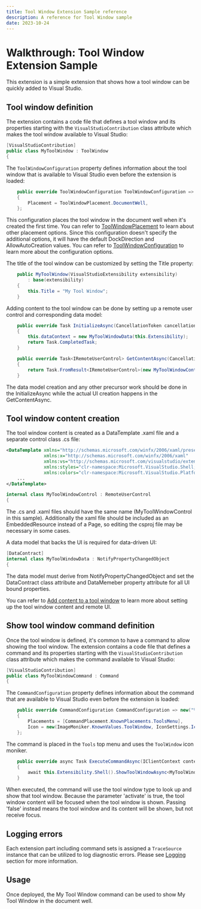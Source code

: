 ```yaml
---
title: Tool Window Extension Sample reference
description: A reference for Tool Window sample
date: 2023-10-24
---
```


# Walkthrough: Tool Window Extension Sample

This extension is a simple extension that shows how a tool window can be quickly added to Visual Studio.

## Tool window definition

The extension contains a code file that defines a tool window and its properties starting with the `VisualStudioContribution` class attribute which makes the tool window available to Visual Studio:

```csharp
[VisualStudioContribution]
public class MyToolWindow : ToolWindow
{
```

The `ToolWindowConfiguration` property defines information about the tool window that is available to Visual Studio even before the extension is loaded:

```csharp
    public override ToolWindowConfiguration ToolWindowConfiguration => new()
    {
        Placement = ToolWindowPlacement.DocumentWell,
    };
```

This configuration places the tool window in the document well when it's created the first time. You can refer to [ToolWindowPlacement](https://learn.microsoft.com/en-us/dotnet/api/microsoft.visualstudio.extensibility.toolwindows.toolwindowplacement?view=vs-extensibility) to learn about other placement options. Since this configuration doesn't specify the additional options, it will have the default DockDirection and AllowAutoCreation values. You can refer to [ToolWindowConfiguration](https://learn.microsoft.com/en-us/visualstudio/extensibility/visualstudio.extensibility/tool-window/tool-window#toolwindow-attribute) to learn more about the configuration options.

The title of the tool window can be customized by setting the Title property:

```csharp
    public MyToolWindow(VisualStudioExtensibility extensibility)
        : base(extensibility)
    {
        this.Title = "My Tool Window";
    }
```

Adding content to the tool window can be done by setting up a remote user control and corresponding data model:

```csharp
    public override Task InitializeAsync(CancellationToken cancellationToken)
    {
        this.dataContext = new MyToolWindowData(this.Extensibility);
        return Task.CompletedTask;
    }

    public override Task<IRemoteUserControl> GetContentAsync(CancellationToken cancellationToken)
    {
        return Task.FromResult<IRemoteUserControl>(new MyToolWindowControl(this.dataContext));
    }
```
The data model creation and any other precursor work should be done in the InitializeAsync while the actual UI creation happens in the GetContentAsync.

## Tool window content creation

The tool window content is created as a DataTemplate .xaml file and a separate control class .cs file:

```xml
<DataTemplate xmlns="http://schemas.microsoft.com/winfx/2006/xaml/presentation"
              xmlns:x="http://schemas.microsoft.com/winfx/2006/xaml"
              xmlns:vs="http://schemas.microsoft.com/visualstudio/extensibility/2022/xaml"
              xmlns:styles="clr-namespace:Microsoft.VisualStudio.Shell;assembly=Microsoft.VisualStudio.Shell.15.0"
              xmlns:colors="clr-namespace:Microsoft.VisualStudio.PlatformUI;assembly=Microsoft.VisualStudio.Shell.15.0">
    ...
</DataTemplate>
```

```csharp
internal class MyToolWindowControl : RemoteUserControl
{
```

The .cs and .xaml files should have the same name (MyToolWindowControl in this sample). Additionally the xaml file should be included as an EmbeddedResource instead of a Page, so editing the csproj file may be necessary in some cases.

A data model that backs the UI is required for data-driven UI:

```csharp
[DataContract]
internal class MyToolWindowData : NotifyPropertyChangedObject
{
```

The data model must derive from NotifyPropertyChangedObject and set the DataContract class attribute and DataMemeber property attribute for all UI bound properties.

You can refer to [Add content to a tool window](https://learn.microsoft.com/en-us/visualstudio/extensibility/visualstudio.extensibility/tool-window/tool-window#add-content-to-a-tool-window) to learn more about setting up the tool window content and remote UI.

## Show tool window command definition

Once the tool window is defined, it's common to have a command to allow showing the tool window. The extension contains a code file that defines a command and its properties starting with the `VisualStudioContribution` class attribute which makes the command available to Visual Studio:

```csharp
[VisualStudioContribution]
public class MyToolWindowCommand : Command
{
```

The `CommandConfiguration` property defines information about the command that are available to Visual Studio even before the extension is loaded:

```csharp
    public override CommandConfiguration CommandConfiguration => new("%ToolWindowSample.MyToolWindowCommand.DisplayName%")
    {
        Placements = [CommandPlacement.KnownPlacements.ToolsMenu],
        Icon = new(ImageMoniker.KnownValues.ToolWindow, IconSettings.IconAndText),
    };
```

The command is placed in the `Tools` top menu and uses the `ToolWindow` icon moniker.

```csharp
    public override async Task ExecuteCommandAsync(IClientContext context, CancellationToken cancellationToken)
    {
        await this.Extensibility.Shell().ShowToolWindowAsync<MyToolWindow>(activate: true, cancellationToken);
    }
```

When executed, the command will use the tool window type to look up and show that tool window. Because the parameter 'activate' is true, the tool window content will be focused when the tool window is shown. Passing 'false' instead means the tool window and its content will be shown, but not receive focus.

## Logging errors

Each extension part including command sets is assigned a `TraceSource` instance that can be utilized to log diagnostic errors. Please see [Logging](https://learn.microsoft.com/visualstudio/extensibility/visualstudio.extensibility/inside-the-sdk/logging) section for more information.

## Usage

Once deployed, the My Tool Window command can be used to show My Tool Window in the document well.